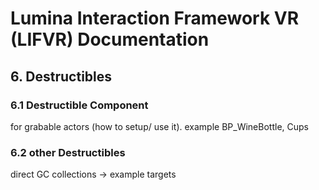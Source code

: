 # Lumina Interaction Framework VR (LIFVR) Documentation

## 6. Destructibles
### 6.1 Destructible Component
for grabable actors (how to setup/ use it). example BP_WineBottle, Cups
### 6.2 other Destructibles
direct GC collections -> example targets